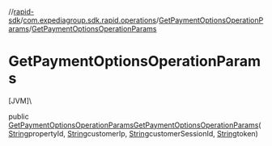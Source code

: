 //[rapid-sdk](../../../index.md)/[com.expediagroup.sdk.rapid.operations](../index.md)/[GetPaymentOptionsOperationParams](index.md)/[GetPaymentOptionsOperationParams](-get-payment-options-operation-params.md)

# GetPaymentOptionsOperationParams

[JVM]\

public [GetPaymentOptionsOperationParams](index.md)[GetPaymentOptionsOperationParams](-get-payment-options-operation-params.md)([String](https://docs.oracle.com/javase/8/docs/api/java/lang/String.html)propertyId, [String](https://docs.oracle.com/javase/8/docs/api/java/lang/String.html)customerIp, [String](https://docs.oracle.com/javase/8/docs/api/java/lang/String.html)customerSessionId, [String](https://docs.oracle.com/javase/8/docs/api/java/lang/String.html)token)
